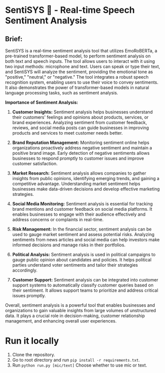 # SentiSYS 🤖 - Real-time Speech Sentiment Analysis

## Brief:
SentiSYS is a real-time sentiment analysis tool that utilizes EmoRoBERTa, a pre-trained transformer-based model, to perform sentiment analysis on both text and speech inputs. The tool allows users to interact with it using two input methods: microphone and text. Users can speak or type their text, and SentiSYS will analyze the sentiment, providing the emotional tone as "positive," "neutral," or "negative." The tool integrates a robust speech recognition system, enabling users to use their voice to convey sentiments. It also demonstrates the power of transformer-based models in natural language processing tasks, such as sentiment analysis.

**Importance of Sentiment Analysis:**

1. **Customer Insights:** Sentiment analysis helps businesses understand their customers' feelings and opinions about products, services, or brand experiences. Analyzing sentiment from customer feedback, reviews, and social media posts can guide businesses in improving products and services to meet customer needs better.

2. **Brand Reputation Management:** Monitoring sentiment online helps organizations proactively address negative sentiment and maintain a positive brand image. Early detection of negative sentiments allows businesses to respond promptly to customer issues and improve customer satisfaction.

3. **Market Research:** Sentiment analysis allows companies to gather insights from public opinions, identifying emerging trends, and gaining a competitive advantage. Understanding market sentiment helps businesses make data-driven decisions and develop effective marketing strategies.

4. **Social Media Monitoring:** Sentiment analysis is essential for tracking brand mentions and customer feedback on social media platforms. It enables businesses to engage with their audience effectively and address concerns or complaints in real-time.

5. **Risk Management:** In the financial sector, sentiment analysis can be used to gauge market sentiment and assess potential risks. Analyzing sentiments from news articles and social media can help investors make informed decisions and manage risks in their portfolios.

6. **Political Analysis:** Sentiment analysis is used in political campaigns to gauge public opinion about candidates and policies. It helps political parties understand voter sentiments and tailor their strategies accordingly.

7. **Customer Support:** Sentiment analysis can be integrated into customer support systems to automatically classify customer queries based on their sentiment. It allows support teams to prioritize and address critical issues promptly.

Overall, sentiment analysis is a powerful tool that enables businesses and organizations to gain valuable insights from large volumes of unstructured data. It plays a crucial role in decision-making, customer relationship management, and enhancing overall user experiences.

# Run it locally

1. Clone the repository.
2. Go to root directory and run `pip install -r requirements.txt`.
3. Run `python run.py [mic/text]` Choose whether to use mic or text.
